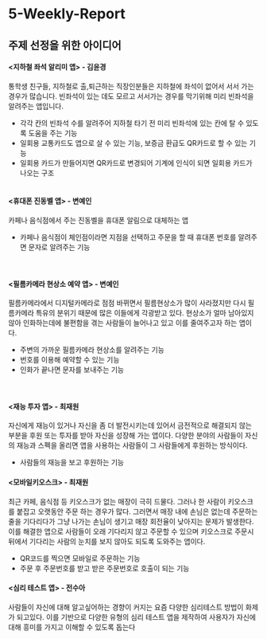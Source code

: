 # 5-Weekly-Report

## 주제 선정을 위한 아이디어 

#### <지하철 좌석 알리미 앱> - 김윤경

통학생 친구들, 지하철로 출,퇴근하는 직장인분들은 지하철에 좌석이 없어서 서서 가는 경우가 많습니다. 빈좌석이 있는 데도 모르고 서서가는 경우를 막기위해 미리 빈좌석을 알려주는 앱입니다.

- 각각 칸의 빈좌석 수를 알려주어 지하철 타기 전 미리 빈좌석에 있는 칸에 탈 수 있도록 도움을 주는 기능
- 일회용 교통카드도 앱으로 살 수 있는 기능, 보증금 환급도 QR카드로 할 수 있는 기능
- 일회용 카드가 만들어지면 QR카드로 변경되어 기계에 인식이 되면 일회용 카드가 나오는 구조
<br><br>

#### <휴대폰 진동벨 앱> - 변예인

카페나 음식점에서 주는 진동벨을 휴대폰 알림으로 대체하는 앱

- 카페나 음식점이 체인점이라면 지점을 선택하고 주문을 할 때 휴대폰 번호를 알려주면 문자로 알려주는 기능
<br><br><br>

#### <필름카메라 현상소 예약 앱> - 변예인

필름카메라에서 디지털카메라로 점점 바뀌면서 필름현상소가 많이 사라졌지만 다시 필름카메라 특유의 분위기 때문에 많은 이들에게 각광받고 있다. 현상소가 얼마 남아있지않아 인화하는데에 불편함을 겪는 사람들이 늘어나고 있고 이를 줄여주고자 하는 앱이다.

- 주변의 가까운 필름카메라 현상소를 알려주는 기능
- 번호를 이용해 예약할 수 있는 기능
- 인화가 끝나면 문자를 보내주는 기능
<br><br><br>

#### <재능 투자 앱> - 최재원

자신에게 재능이 있거나 자신을 좀 더 발전시키는데 있어서 금전적으로 해결되지 않는 부분을 후원 또는 투자를 받아 자신을 성장해 가는 앱이다. 
다양한 분야의 사람들이 자신의 재능과 스펙을 올리면 앱을 사용하는 사람들이 그 사람들에게 후원하는 방식이다.

- 사람들의 재능을 보고 후원하는 기능 

#### <모바일키오스크> - 최재원

최근 카페, 음식점 등 키오스크가 없는 매장이 극히 드물다. 그러나 한 사람이 키오스크를 붙잡고 오랫동안 주문 하는 경우가 많다. 그러면서 매장 내에 손님은 없는데 주문하는 줄을 기다리다가 그냥 나가는 손님이 생기고 매장 회전율이 낮아지는 문제가 발생한다. 이를 해결한 앱으로 사람들이 오래 기다리지 않고 주문할 수 있으며 키오스크로 주문시 뒤에서 기다리는 사람의 눈치를 보지 않아도 되도록 도와주는 앱이다.

- QR코드를 찍으면 모바일로 주문하는 기능
- 주문 후 주문번호를 받고 받은 주문번호로 호출이 되는 기능 

#### <심리 테스트 앱> - 전수아
사람들이 자신에 대해 알고싶어하는 경향이 커지는 요즘 다양한 심리테스트 방법이 화제가 되고있다. 이를 기반으로 다양한 유형의 심리 테스트 앱을 제작하여 사용자가 자신에 대해 흥미를 가지고 이해할 수 있도록 돕는다
